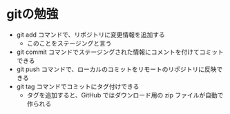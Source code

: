  # gitの勉強

- git add コマンドで、リポジトリに変更情報を追加する
  - このことをステージングと言う
- git commit コマンドでステージングされた情報にコメントを付けてコミットできる
- git push コマンドで、ローカルのコミットをリモートのリポジトリに反映できる
- git tag コマンドでコミットにタグ付けできる
  - タグを追加すると、GitHub ではダウンロード用の zip ファイルが自動で作られる